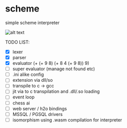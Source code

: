 # scheme
simple scheme interpreter

![alt text](https://github.com/MarcFaussurier/scheme/blob/master/demo.png?raw=true)

TODO LIST:

- [x] lexer
- [x] parser
- [x] evaluator (+ (+ 9 8) (+ 8 4 (+ 9 8)) 9)
- [ ] super evaluator (manage not found etc)
- [ ] .ini alike config 
- [ ] extension via dll/so 
- [ ] transpile to c -> gcc 
- [ ] jit via to c transpilation and .dll/.so loading
- [ ] event loop
- [ ] chess ai
- [ ] web server / h2o bindings
- [ ] MSSQL / PGSQL drivers
- [ ] isomorphism using .wasm compilation for interpreter 

